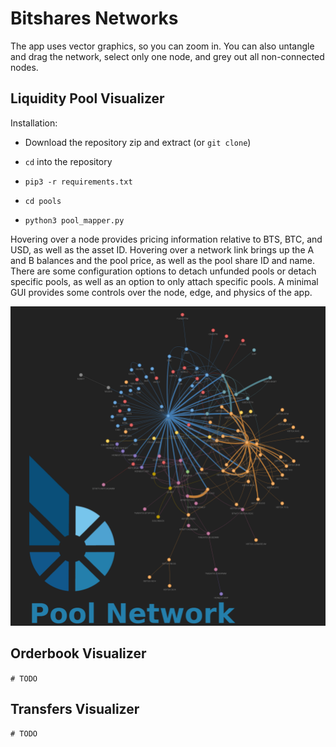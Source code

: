 # Bitshares Networks

The app uses vector graphics, so you can zoom in. You can also untangle and drag the network, select only one node, and grey out all non-connected nodes.

## Liquidity Pool Visualizer

Installation:

 - Download the repository zip and extract (or `git clone`)

 - `cd` into the repository

 - `pip3 -r requirements.txt`

 - `cd pools`

 - `python3 pool_mapper.py`

Hovering over a node provides pricing information relative to BTS, BTC, and USD, as well as the asset ID. Hovering over a network link brings up the A and B balances and the pool price, as well as the pool share ID and name. There are some configuration options to detach unfunded pools or detach specific pools, as well as an option to only attach specific pools. A minimal GUI provides some controls over the node, edge, and physics of the app.

<img src="images/sample_pools.png"></img>

## Orderbook Visualizer

`# TODO`

## Transfers Visualizer

`# TODO`
